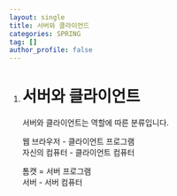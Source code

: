 ```yaml
---
layout: single
title: 서버와 클라이언드
categories: SPRING
tag: []
author_profile: false
---
```


1. # 서버와 클라이언트

   서버와 클라이언트는 역할에 따른 분류입니다.   

   웹 브라우저 - 클라이언트 프로그램   
   자신의 컴퓨터 - 클라이언트 컴퓨터   

   톰캣 = 서버 프로그램  
   서버 - 서버 컴퓨터   